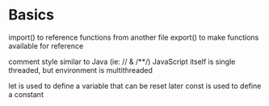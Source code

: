 # Basics
import() to reference functions from another file
export() to make functions available for reference

comment style similar to Java (ie: // & /**/)
JavaScript itself is single threaded, but environment is multithreaded

let is used to define a variable that can be reset later
const is used to define a constant
